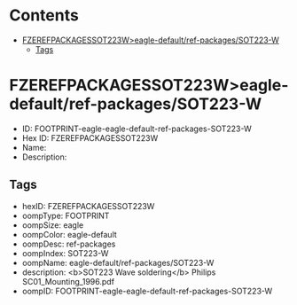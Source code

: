 



Contents
========

* [FZEREFPACKAGESSOT223W>eagle-default/ref-packages/SOT223-W](#fzerefpackagessot223weagle-defaultref-packagessot223-w)
	* [Tags](#tags)

# FZEREFPACKAGESSOT223W>eagle-default/ref-packages/SOT223-W

- ID: FOOTPRINT-eagle-eagle-default-ref-packages-SOT223-W
- Hex ID: FZEREFPACKAGESSOT223W
- Name: 
- Description: 

## Tags

- hexID: FZEREFPACKAGESSOT223W
- oompType: FOOTPRINT
- oompSize: eagle
- oompColor: eagle-default
- oompDesc: ref-packages
- oompIndex: SOT223-W
- oompName: eagle-default/ref-packages/SOT223-W
- description: &lt;b&gt;SOT223 Wave soldering&lt;/b&gt; Philips SC01_Mounting_1996.pdf
- oompID: FOOTPRINT-eagle-eagle-default-ref-packages-SOT223-W
